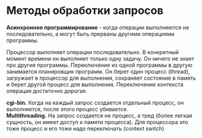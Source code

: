 # Методы обработки запросов

**Асинхронное программирование** - когда операции выполняются не последовательно, а могут быть прерваны другими операциями 
программы.  

Процессор выполняет операции последовательно. В конкретный момент времени он выполняет только одну задачу. Он ничего не знает про другие программы. Переключение из одной программы в другую занимается планировщик программ. Он берет один процесс (thread), загружает в процессор для выполнения, сохраняет состояние в память и берет другой процесс для выполнения. Переключение контекста операция достаточно дорогая.

**cgi-bin.** Когда на каждый запрос создается отдельный процесс, он выполняется, после этого процесс убивается.  
**Multithreading.** На запрос создается не процесс, а тред (более легкая сущность, он имеет доступ к памяти процесса). 
Для процессора это тоже процесс и его тоже надо переключать (context switch)
